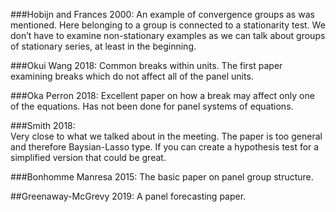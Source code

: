 
###Hobijn and Frances 2000: 
An example of convergence groups as was mentioned. Here belonging to a group is connected to a stationarity test. We don’t have to examine non-stationary examples as we can talk about groups of stationary series, at least in the beginning.
 
###Okui Wang 2018: 
Common breaks within units. The first paper examining breaks which do not affect all of the panel units.
 
###Oka Perron 2018: 
Excellent paper on how a break may affect only one of the equations. Has not been done for panel systems of equations.
 
###Smith 2018:  
Very close to what we talked about in the meeting. The paper is too general and therefore Baysian-Lasso type. If you can create a hypothesis test for a simplified version that could be great.
 
###Bonhomme Manresa 2015: 
The basic paper on panel group structure.
 
##Greenaway-McGrevy 2019: 
A panel forecasting paper.
